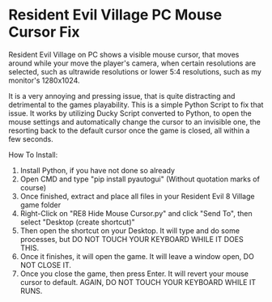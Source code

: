 # Resident Evil Village PC Mouse Cursor Fix
Resident Evil Village on PC shows a visible mouse cursor, that moves around while your move the player's camera, when certain resolutions are selected, such as ultrawide resolutions or lower 5:4 resolutions, such as my monitor's 1280x1024.



It is a very annoying and pressing issue, that is quite distracting and detrimental to the games playability. This is a simple Python Script to fix that issue. It works by utilizing Ducky Script converted to Python, to open the mouse settings and automatically change the cursor to an invisible one, the resorting back to the default cursor once the game is closed, all within a few seconds.

How To Install:
1. Install Python, if you have not done so already
2. Open CMD and type "pip install pyautogui" (Without quotation marks of course)
3. Once finished, extract and place all files in your Resident Evil 8 Village game folder
4. Right-Click on "RE8 Hide Mouse Cursor.py" and click "Send To", then select "Desktop (create shortcut)"
5. Then open the shortcut on your Desktop. It will type and do some processes, but DO NOT TOUCH YOUR KEYBOARD WHILE IT DOES THIS.
6. Once it finishes, it will open the game. It will leave a window open, DO NOT CLOSE IT.
7. Once you close the game, then press Enter. It will revert your mouse cursor to default. AGAIN, DO NOT TOUCH YOUR KEYBOARD WHILE IT RUNS.

